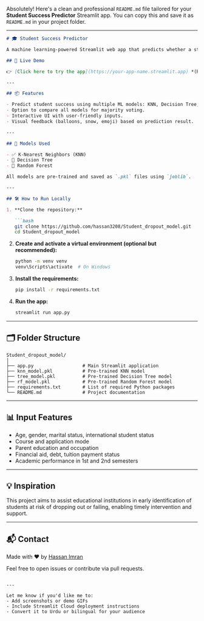 Absolutely! Here's a clean and professional `README.md` file tailored for your **Student Success Predictor** Streamlit app. You can copy this and save it as `README.md` in your project folder.

---

````markdown
# 🎓 Student Success Predictor

A machine learning-powered Streamlit web app that predicts whether a student is likely to succeed academically based on their personal, financial, and academic background.

## 🚀 Live Demo

👉 [Click here to try the app](https://your-app-name.streamlit.app) *(Replace with your Streamlit Cloud link)*

---

## 📦 Features

- Predict student success using multiple ML models: KNN, Decision Tree, and Random Forest.
- Option to compare all models for majority voting.
- Interactive UI with user-friendly inputs.
- Visual feedback (balloons, snow, emoji) based on prediction result.

---

## 🧠 Models Used

- ✅ K-Nearest Neighbors (KNN)
- 🌲 Decision Tree
- 🌳 Random Forest

All models are pre-trained and saved as `.pkl` files using `joblib`.

---

## 🛠️ How to Run Locally

1. **Clone the repository:**

   ```bash
   git clone https://github.com/hassan3208/Student_dropout_model.git
   cd Student_dropout_model
````

2. **Create and activate a virtual environment (optional but recommended):**

   ```bash
   python -m venv venv
   venv\Scripts\activate  # On Windows
   ```

3. **Install the requirements:**

   ```bash
   pip install -r requirements.txt
   ```

4. **Run the app:**

   ```bash
   streamlit run app.py
   ```

---

## 🗂️ Folder Structure

```
Student_dropout_model/
│
├── app.py                  # Main Streamlit application
├── knn_model.pkl           # Pre-trained KNN model
├── tree_model.pkl          # Pre-trained Decision Tree model
├── rf_model.pkl            # Pre-trained Random Forest model
├── requirements.txt        # List of required Python packages
└── README.md               # Project documentation
```

---

## 📊 Input Features

* Age, gender, marital status, international student status
* Course and application mode
* Parent education and occupation
* Financial aid, debt, tuition payment status
* Academic performance in 1st and 2nd semesters

---

## 💡 Inspiration

This project aims to assist educational institutions in early identification of students at risk of dropping out or failing, enabling timely intervention and support.

---

## 📬 Contact

Made with ❤️ by [Hassan Imran](https://github.com/hassan3208)

Feel free to open issues or contribute via pull requests.

```

---

Let me know if you'd like me to:
- Add screenshots or demo GIFs
- Include Streamlit Cloud deployment instructions
- Convert it to Urdu or bilingual for your audience
```
